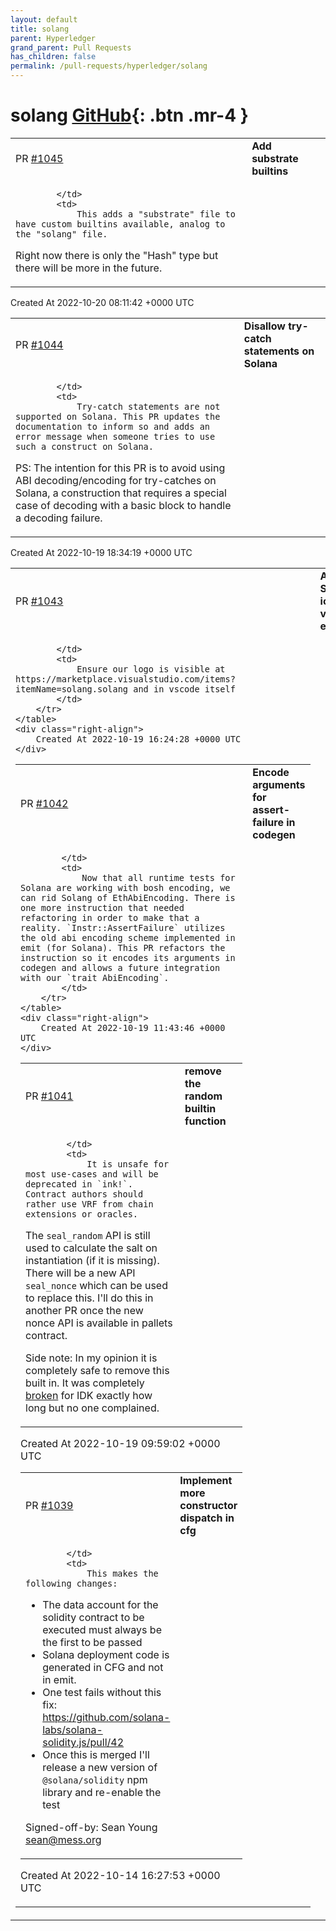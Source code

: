```yaml
---
layout: default
title: solang
parent: Hyperledger
grand_parent: Pull Requests
has_children: false
permalink: /pull-requests/hyperledger/solang
---
```


# solang <span class="fs-3 right-align">[GitHub](https://github.com/hyperledger/solang){: .btn .mr-4 }</span>


<div>
    <table>
        <tr>
            <td>
                PR <a href="https://github.com/hyperledger/solang/pull/1045" class=".btn">#1045</a>
            </td>
            <td>
                <b>
                    Add substrate builtins
                </b>
            </td>
        </tr>
        <tr>
            <td>
                
            </td>
            <td>
                This adds a "substrate" file to have custom builtins available, analog to the "solang" file.

Right now there is only the "Hash" type but there will be more in the future. 
            </td>
        </tr>
    </table>
    <div class="right-align">
        Created At 2022-10-20 08:11:42 +0000 UTC
    </div>
</div>

<div>
    <table>
        <tr>
            <td>
                PR <a href="https://github.com/hyperledger/solang/pull/1044" class=".btn">#1044</a>
            </td>
            <td>
                <b>
                    Disallow try-catch statements on Solana
                </b>
            </td>
        </tr>
        <tr>
            <td>
                
            </td>
            <td>
                Try-catch statements are not supported on Solana. This PR updates the documentation to inform so and adds an error message when someone tries to use such a construct on Solana.

PS: The intention for this PR is to avoid using ABI decoding/encoding for try-catches on Solana, a construction that requires a special case of decoding with a basic block to handle a decoding failure.
            </td>
        </tr>
    </table>
    <div class="right-align">
        Created At 2022-10-19 18:34:19 +0000 UTC
    </div>
</div>

<div>
    <table>
        <tr>
            <td>
                PR <a href="https://github.com/hyperledger/solang/pull/1043" class=".btn">#1043</a>
            </td>
            <td>
                <b>
                    Add Solang icon to vscode extension
                </b>
            </td>
        </tr>
        <tr>
            <td>
                
            </td>
            <td>
                Ensure our logo is visible at https://marketplace.visualstudio.com/items?itemName=solang.solang and in vscode itself
            </td>
        </tr>
    </table>
    <div class="right-align">
        Created At 2022-10-19 16:24:28 +0000 UTC
    </div>
</div>

<div>
    <table>
        <tr>
            <td>
                PR <a href="https://github.com/hyperledger/solang/pull/1042" class=".btn">#1042</a>
            </td>
            <td>
                <b>
                    Encode arguments for assert-failure in codegen
                </b>
            </td>
        </tr>
        <tr>
            <td>
                
            </td>
            <td>
                Now that all runtime tests for Solana are working with bosh encoding, we can rid Solang of EthAbiEncoding. There is one more instruction that needed refactoring in order to make that a reality. `Instr::AssertFailure` utilizes the old abi encoding scheme implemented in emit (for Solana). This PR refactors the instruction so it encodes its arguments in codegen and allows a future integration with our `trait AbiEncoding`.
            </td>
        </tr>
    </table>
    <div class="right-align">
        Created At 2022-10-19 11:43:46 +0000 UTC
    </div>
</div>

<div>
    <table>
        <tr>
            <td>
                PR <a href="https://github.com/hyperledger/solang/pull/1041" class=".btn">#1041</a>
            </td>
            <td>
                <b>
                    remove the random builtin function
                </b>
            </td>
        </tr>
        <tr>
            <td>
                
            </td>
            <td>
                It is unsafe for most use-cases and will be deprecated in `ink!`. Contract authors should rather use VRF from chain extensions or oracles.

The `seal_random` API is still used to calculate the salt on instantiation (if it is missing). There will be a new API `seal_nonce` which can be used to replace this. I'll do this in another PR once the new nonce API is available in pallets contract.

Side note: In my opinion it is completely safe to remove this built in. It was completely [broken](https://github.com/hyperledger/solang/pull/1025/commits/65018be65d3e95d9a728894e1ac4ee07d4a3aa7a) for IDK exactly how long but no one complained.
            </td>
        </tr>
    </table>
    <div class="right-align">
        Created At 2022-10-19 09:59:02 +0000 UTC
    </div>
</div>

<div>
    <table>
        <tr>
            <td>
                PR <a href="https://github.com/hyperledger/solang/pull/1039" class=".btn">#1039</a>
            </td>
            <td>
                <b>
                    Implement more constructor dispatch in cfg
                </b>
            </td>
        </tr>
        <tr>
            <td>
                
            </td>
            <td>
                This makes the following changes:
 - The data account for the solidity contract to be executed must always be the first to be passed
 - Solana deployment code is generated in CFG and not in emit.
 - One test fails without this fix: https://github.com/solana-labs/solana-solidity.js/pull/42
 - Once this is merged I'll release a new version of `@solana/solidity` npm library and re-enable the test

Signed-off-by: Sean Young <sean@mess.org>
            </td>
        </tr>
    </table>
    <div class="right-align">
        Created At 2022-10-14 16:27:53 +0000 UTC
    </div>
</div>

